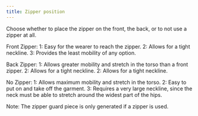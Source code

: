 ```yaml
---
title: Zipper position
---
```


Choose whether to place the zipper on the front, the back, or to not use a zipper at all.

Front Zipper: 1: Easy for the wearer to reach the zipper. 2: Allows for a tight neckline. 3: Provides the least mobility of any option.

Back Zipper: 1: Allows greater mobility and stretch in the torso than a front zipper. 2: Allows for a tight neckline. 2: Allows for a tight neckline.

No Zipper: 1: Allows maximum mobility and stretch in the torso. 2: Easy to put on and take off the garment. 3: Requires a very large neckline, since the neck must be able to stretch around the widest part of the hips.

Note: The zipper guard piece is only generated if a zipper is used.
